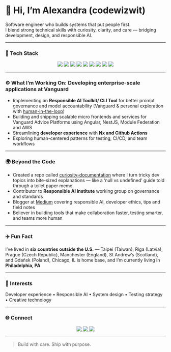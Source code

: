 # 👋 Hi, I’m Alexandra (codewizwit)

Software engineer who builds systems that put people first.  
I blend strong technical skills with curiosity, clarity, and care — bridging development, design, and responsible AI.

---

### 🧰 Tech Stack

<p align="center">
  <img src="https://img.shields.io/badge/Angular-DD0031?style=flat&logo=angular&logoColor=white" />
  <img src="https://img.shields.io/badge/NestJS-E0234E?style=flat&logo=nestjs&logoColor=white" />
  <img src="https://img.shields.io/badge/Node.js-339933?style=flat&logo=node.js&logoColor=white" />
  <img src="https://img.shields.io/badge/Nx-143055?style=flat&logo=nx&logoColor=white" />
  <img src="https://img.shields.io/badge/TypeScript-3178C6?style=flat&logo=typescript&logoColor=white" />
  <img src="https://img.shields.io/badge/Jest-C21325?style=flat&logo=jest&logoColor=white" />
  <img src="https://img.shields.io/badge/Cypress-17202C?style=flat&logo=cypress&logoColor=white" />
  <img src="https://img.shields.io/badge/GitHub_Actions-2088FF?style=flat&logo=githubactions&logoColor=white" />
  <img src="https://img.shields.io/badge/AWS_Lambda-FF9900?style=flat&logo=awslambda&logoColor=white" />
</p>

---

### ⚙️ What I’m Working On: Developing enterprise-scale applications at **Vanguard**
- Implementing an **Responsible AI Toolkit/ CLI Tool** for better prompt governance and model accountability (Vanguard & personal exploration with [human-in-the-loop](https://github.com/codewizwit/human-in-the-loop))
- Building and shipping scalable micro frontends and services for Vanguard Advice Platforms using Angular, NestJS, Module Federation and AWS
- Streamlining **developer experience** with **Nx and Github Actions**
- Exploring human-centered patterns for testing, CI/CD, and team workflows

---

### 🌍 Beyond the Code
- Created a repo called [curiosity-documentation](https://github.com/codewizwit/curiousity-documentation) where I turn tricky dev topics into bite-sized explanations — like a ‘null vs undefined’ guide told through a toilet paper meme.
- Contributor to **Responsible AI Institute** working group on governance and standards  
- Blogger at [Medium](https://codewizwit.medium.com) covering responsible AI, developer ethics, tips and field notes
- Believer in building tools that make collaboration faster, testing smarter, and teams more human  

---

### ✈️ Fun Fact
I’ve lived in **six countries outside the U.S.** — Taipei (Taiwan), Riga (Latvia), Prague (Czech Republic), Manchester (England), St Andrew’s (Scotland), and Gdańsk (Poland),
Chicago, IL is home base, and I’m currently living in **Philadelphia, PA**

---

### 🧩 Interests
Developer experience • Responsible AI • System design • Testing strategy • Creative technology  

---

### 🌐 Connect

<p align="center">
  <a href="https://linkedin.com/in/akelstrom">
    <img src="https://img.shields.io/badge/LinkedIn-Alexandra_Kelstrom-0A66C2?style=flat&logo=linkedin&logoColor=white" />
  </a>
  <a href="https://codewizwit.medium.com">
    <img src="https://img.shields.io/badge/Medium-@codewizwit-000000?style=flat&logo=medium&logoColor=white" />
  </a>
  <a href="https://github.com/codewizwit">
    <img src="https://img.shields.io/badge/GitHub-Discussions-181717?style=flat&logo=github&logoColor=white" />
  </a>
</p>

---

> Build with care. Ship with purpose.
